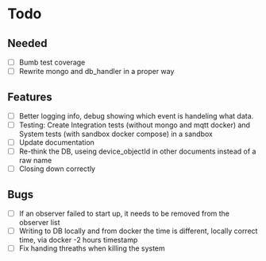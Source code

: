 # Todo

## Needed
- [ ] Bumb test coverage
- [ ] Rewrite mongo and db_handler in a proper way

## Features
-  [ ] Better logging info, debug showing which event is handeling what data.
-  [ ] Testing: Create Integration tests (without mongo and mqtt docker) and System tests (with sandbox docker compose) in a sandbox
-  [ ] Update documentation
-  [ ] Re-think the DB, useing device_objectId in other documents instead of a raw name
-  [ ] Closing down correctly

## Bugs 
-  [ ] If an observer failed to start up, it needs to be removed from the observer list
-  [ ] Writing to DB locally and from docker the time is different, locally correct time, via docker -2 hours timestamp
-  [ ] Fix handing threaths when killing the system